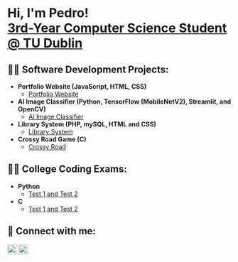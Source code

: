 <h1>Hi, I'm Pedro! <br/><a href="https://www.linkedin.com/in/xpedrofernandes/">3rd-Year Computer Science Student @ TU Dublin</a></h1>

<h2>👨‍💻 Software Development Projects:</h2>


- <b>Portfolio Website (JavaScript, HTML, CSS)</b>
  - [Portfolio Website](https://github.com/xpedrofernandes/PortfolioWebsite)
- <b>AI Image Classifier (Python, TensorFlow (MobileNetV2), Streamlit, and OpenCV)</b>
  - [AI Image Classifier](https://github.com/xpedrofernandes/AIImageClassifier)
- <b>Library System (PHP, mySQL, HTML and CSS)</b>
  - [Library System](https://github.com/xpedrofernandes/LibrarySystemPHP)
- <b>Crossy Road Game (C)</b>
  - [Crossy Road](https://github.com/xpedrofernandes/CrossyRoadGame)</i>

<h2>👨‍🎓 College Coding Exams:</h2>

- <b>Python</b>
  - [Test 1 and Test 2](https://github.com/xpedrofernandes/Python-Tests)
- <b>C</b>
  - [Test 1 and Test 2](https://github.com/xpedrofernandes/CTests)
  
<h2> 🤳 Connect with me:</h2>

[<img align="left" alt="JoshMadakor | LinkedIn" width="22px" src="https://cdn.jsdelivr.net/npm/simple-icons@v3/icons/linkedin.svg" />][linkedin]
[<img align="left" alt="JoshMadakor | Instagram" width="22px" src="https://cdn.jsdelivr.net/npm/simple-icons@v3/icons/instagram.svg" />][instagram]

[instagram]: https://www.instagram.com/pedrofernandes0/
[linkedin]: https://www.linkedin.com/in/xpedrofernandes/

<!--
**xpedrofernandes/xpedrofernandes** is a ✨ _special_ ✨ repository because its `README.md` (this file) appears on your GitHub profile.

Here are some ideas to get you started:

- 🔭 I’m currently working on ...
- 🌱 I’m currently learning ...
- 👯 I’m looking to collaborate on ...
- 🤔 I’m looking for help with ...
- 💬 Ask me about ...
- 📫 How to reach me: ...
- 😄 Pronouns: ...
- ⚡ Fun fact: ...
-->
